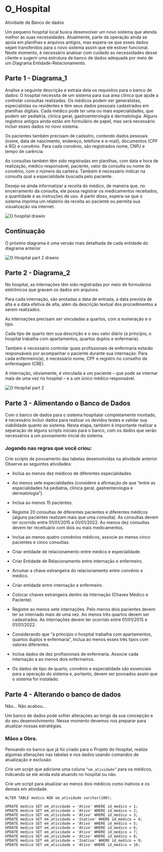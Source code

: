 # O_Hospital
Atividade de Banco de dados

Um pequeno hospital local busca desenvolver um novo sistema que atenda melhor às suas necessidades. Atualmente, parte da operação ainda se apoia em planilhas e arquivos antigos, mas espera-se que esses dados sejam transferidos para o novo sistema assim que ele estiver funcional. Neste momento, é necessário analisar com cuidado as necessidades desse cliente e sugerir uma estrutura de banco de dados adequada por meio de um Diagrama Entidade-Relacionamento.

## Parte 1 - Diagrama_1 

Analise a seguinte descrição e extraia dela os requisitos para o banco de dados:
O hospital necessita de um sistema para sua área clínica que ajude a controlar consultas realizadas. Os médicos podem ser generalistas, especialistas ou residentes e têm seus dados pessoais cadastrados em planilhas digitais. Cada médico pode ter uma ou mais especialidades, que podem ser pediatria, clínica geral, gastroenterologia e dermatologia. Alguns registros antigos ainda estão em formulário de papel, mas será necessário incluir esses dados no novo sistema.

Os pacientes também precisam de cadastro, contendo dados pessoais (nome, data de nascimento, endereço, telefone e e-mail), documentos (CPF e RG) e convênio. Para cada convênio, são registrados nome, CNPJ e tempo de carência.

As consultas também têm sido registradas em planilhas, com data e hora de realização, médico responsável, paciente, valor da consulta ou nome do convênio, com o número da carteira. Também é necessário indicar na consulta qual a especialidade buscada pelo paciente.

Deseja-se ainda informatizar a receita do médico, de maneira que, no encerramento da consulta, ele possa registrar os medicamentos receitados, a quantidade e as instruções de uso. A partir disso, espera-se que o sistema imprima um relatório da receita ao paciente ou permita sua visualização via internet.

![O hospital drawio](https://user-images.githubusercontent.com/105953740/235316805-5c706557-6cf6-430d-bfb8-3829b025d0ab.png)

## Continuação

O próximo  diagrama é uma versão mais detalhada de cada entidade do diagrama anterior

![O Hospital part 2 drawio](https://user-images.githubusercontent.com/105953740/235320141-129b9473-31d9-4673-a885-614b79d9b43d.png)

## Parte 2 - Diagrama_2 

No hospital, as internações têm sido registradas por meio de formulários eletrônicos que gravam os dados em arquivos. 

Para cada internação, são anotadas a data de entrada, a data prevista de alta e a data efetiva de alta, além da descrição textual dos procedimentos a serem realizados. 

As internações precisam ser vinculadas a quartos, com a numeração e o tipo. 

Cada tipo de quarto tem sua descrição e o seu valor diário (a princípio, o hospital trabalha com apartamentos, quartos duplos e enfermaria).

Também é necessário controlar quais profissionais de enfermaria estarão responsáveis por acompanhar o paciente durante sua internação. Para cada enfermeiro(a), é necessário nome, CPF e registro no conselho de enfermagem (CRE).

A internação, obviamente, é vinculada a um paciente – que pode se internar mais de uma vez no hospital – e a um único médico responsável.

![O Hospital part 2](https://user-images.githubusercontent.com/105953740/235325879-9165d2c1-e287-43c3-ad53-fcd468625e3b.png)

## Parte 3 - Alimentando o Banco de Dados

Com o banco de dados para o sistema hospitalar completamente montado, é necessário incluir dados para realizar os devidos testes e validar sua viabilidade quanto ao sistema. Nesta etapa, também é importante realizar a separação de alguns scripts iniciais para o banco, com os dados que serão necessários a um povoamento inicial do sistema.

### Jogando nas regras que você criou:

Crie scripts de povoamento das tabelas desenvolvidas na atividade anterior
Observe as seguintes atividades: 

- Inclua ao menos dez médicos de diferentes especialidades.

- Ao menos sete especialidades (considere a afirmação de que “entre as especialidades há pediatria, clínica geral, gastrenterologia e dermatologia”).

- Inclua ao menos 15 pacientes.

- Registre 20 consultas de diferentes pacientes e diferentes médicos (alguns pacientes realizam mais que uma consulta). As consultas devem ter ocorrido entre 01/01/2015 e 01/01/2022. Ao menos dez consultas devem ter receituário com dois ou mais medicamentos.

- Inclua ao menos quatro convênios médicos, associe ao menos cinco pacientes e cinco consultas.

- Criar entidade de relacionamento entre médico e especialidade. 

- Criar Entidade de Relacionamento entre internação e enfermeiro. 

- Arrumar a chave estrangeira do relacionamento entre convênio e médico.

- Criar entidade entre internação e enfermeiro.

- Colocar chaves estrangeira dentro da internação (Chaves Médico e Paciente).

- Registre ao menos sete internações. Pelo menos dois pacientes devem ter se internado mais de uma vez. Ao menos três quartos devem ser cadastrados. As internações devem ter ocorrido entre 01/01/2015 e 01/01/2022.

- Considerando que “a princípio o hospital trabalha com apartamentos, quartos duplos e enfermaria”, inclua ao menos esses três tipos com valores diferentes.

- Inclua dados de dez profissionais de enfermaria. Associe cada internação a ao menos dois enfermeiros.

- Os dados de tipo de quarto, convênio e especialidade são essenciais para a operação do sistema e, portanto, devem ser povoados assim que o sistema for instalado.

## Parte 4 - Alterando o banco de dados


Não... Não acabou... 

Um banco de dados pode sofrer alterações ao longo da sua concepção e do seu desenvolvimento. Nesse momento devemos nos preparar para atualizar nossas estratégias.

### Mãos a Obra. 

Pensando no banco que já foi criado para o Projeto do Hospital, realize algumas alterações nas tabelas e nos dados usando comandos de atualização e exclusão:

Crie um script que adicione uma coluna `“em_atividade”` para os médicos, indicando se ele ainda está atuando no hospital ou não. 

Crie um script para atualizar ao menos dois médicos como inativos e os demais em atividade.

```
ALTER TABLE medico ADD em_atividade varchar(100);

UPDATE medico SET em_atividade = 'Ativo' WHERE id_medico = 1;
UPDATE medico SET em_atividade = 'Ativo' WHERE id_medico = 2;
UPDATE medico SET em_atividade = 'Ativo' WHERE id_medico = 3;
UPDATE medico SET em_atividade = 'Inativo' WHERE id_medico = 4;
UPDATE medico SET em_atividade = 'Ativo' WHERE id_medico = 5;
UPDATE medico SET em_atividade = 'Ativo' WHERE id_medico = 6;
UPDATE medico SET em_atividade = 'Ativo' WHERE id_medico = 7;
UPDATE medico SET em_atividade = 'Ativo' WHERE id_medico = 8;
UPDATE medico SET em_atividade = 'Inativo' WHERE id_medico = 9;
UPDATE medico SET em_atividade = 'Ativo' WHERE id_medico = 10;
```



